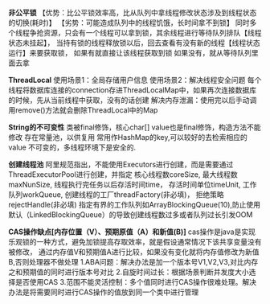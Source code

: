 **非公平锁**
【优势：比公平锁效率高，比从队列中拿线程修改状态涉及到线程状态的切换(耗时)】
【劣势：可能造成队列中的线程饥饿，长时间拿不到锁】
同时多个线程争抢资源，只会有一个线程可以拿到锁，其余线程进行等待队列排队【线程状态未挂起】，
当持有锁的线程释放锁以后，回去查看有没有新的线程【线程状态运行】来要获取锁，
如果有就直接让该线程获取到锁
如果没有，就从等待队列里面去拿


**ThreadLocal**
使用场景1：全局存储用户信息
使用场景2：解决线程安全问题 每个线程将数据库连接的connection存进ThreadLocalMap中，如果再次连接数据库的时候，先从当前线程中获取，没有的话创建
解决内存泄漏：使用完以后手动调用remove()方法就会删除ThreadLocal中的Map


**String的不可变性**
类被final修饰，核心char[] value也是final修饰，构造方法不能修改
存在常量池，以供复用
常用作HashMap的key,可以较好的去检索相应的value
不可变的，多线程环境下是安全的.


**创建线程池**
阿里规范指出，不能使用Executors进行创建，而是需要通过ThreadExecutorPool进行创建，并指定
核心线程数coreSize,
最大线程数maxNunSize,
线程执行完任务以后存活时间time，
存活时间单位timeUnit,
工作队列workQueue,
创建线程的工厂threadFactory(非必填)，
拒绝策略rejectHandle(非必填)
指定有界的工作队列如ArrayBlockingQueue(10),防止使用默认（LinkedBlockingQueue）的导致创建线程数过多或者队列过长引发OOM


**CAS操作缺点[内存位置（V）、预期原值（A）和新值(B)]**
cas操作是java是实现乐观锁的一种方式，避免加锁提高存取效率，就是假设通常情况下该共享变量没有被修改，
通过内存值V和预期值A进行比较，如果没有变化就将内存值修改为新值B,否则处理器不做处理
1.ABA问题：解决办法是加一个版本号V1,V2,V3,对比内存之和预期值的同时进行版本号对比
2.自旋时间过长：根据场景判断并发度大小选择是否使用CAS
3.范围不能灵活控制：多个值同时进行CAS操作很难处理。解决办法是将需要同时进行CAS操作的值放到同一个类中进行管理